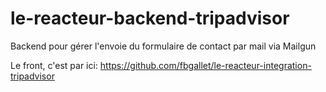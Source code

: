 # le-reacteur-backend-tripadvisor

Backend pour gérer l'envoie du formulaire de contact par mail via Mailgun

Le front, c'est par ici: https://github.com/fbgallet/le-reacteur-integration-tripadvisor
